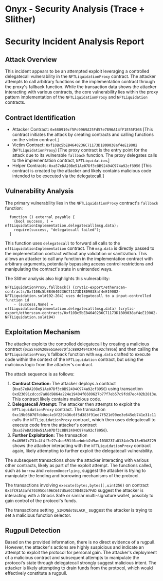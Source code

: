 # Onyx - Security Analysis (Trace + Slither)

# Security Incident Analysis Report

## Attack Overview
This incident appears to be an attempted exploit leveraging a controlled delegatecall vulnerability in the `NFTLiquidationProxy` contract. The attacker attempts to call arbitrary functions on the implementation contract through the proxy's fallback function. While the transaction data shows the attacker interacting with various contracts, the core vulnerability lies within the proxy pattern implementation of the `NFTLiquidationProxy` and `NFTLiquidation` contracts.

## Contract Identification
- Attacker Contract: `0x680910cf5Fc9969A25Fd57e7896A14fF1E55F36B` [This contract initiates the attack by creating contracts and calling functions on the victim contract.]
- Victim Contract: `0xf10Bc5bE84640236C71173D1809038af4eE19002` (`NFTLiquidationProxy`) [The proxy contract is the entry point for the attack due to its vulnerable `fallback` function. The proxy delegates calls to the implementation contract, `NFTLiquidation`.]
- Helper Contracts: `0xa57eDA20Be51Ae07Df3c8B92494C974a92cf8956` [This contract is created by the attacker and likely contains malicious code intended to be executed via the delegatecall.]

## Vulnerability Analysis
The primary vulnerability lies in the `NFTLiquidationProxy` contract's `fallback` function:

```solidity
  function () external payable {
    (bool success, ) = nftLiquidationImplementation.delegatecall(msg.data);
    require(success, "delegatecall failed");
  }
```

This function uses `delegatecall` to forward all calls to the `nftLiquidationImplementation` contract. The `msg.data` is directly passed to the implementation contract without any validation or sanitization. This allows an attacker to call any function in the implementation contract with arbitrary arguments, potentially bypassing access control restrictions and manipulating the contract's state in unintended ways.

The Slither analysis also highlights this vulnerability:

```
NFTLiquidationProxy.fallback() (crytic-export/etherscan-contracts/0xf10Bc5bE84640236C71173D1809038af4eE19002-NFTLiquidation.sol#192-204) uses delegatecall to a input-controlled function id
	- (success,None) = nftLiquidationImplementation.delegatecall(msg.data) (crytic-export/etherscan-contracts/0xf10Bc5bE84640236C71173D1809038af4eE19002-NFTLiquidation.sol#194)
```

## Exploitation Mechanism
The attacker exploits the controlled delegatecall by creating a malicious contract (`0xa57eDA20Be51Ae07Df3c8B92494C974a92cf8956`) and then calling the `NFTLiquidationProxy`'s fallback function with `msg.data` crafted to execute code within the context of the `NFTLiquidation` contract, but using the malicious logic from the attacker's contract.

The attack sequence is as follows:

1.  **Contract Creation:** The attacker deploys a contract (`0xa57eDA20Be51Ae07Df3c8B92494C974a92cf8956`) using transaction `0xd23691cdccd7a88d9864a224e19404f6609627b77f7eb57c9fdd7ec402b2813e`. This contract likely contains malicious code.
2.  **Delegatecall Attempt:** The attacker then attempts to exploit the `NFTLiquidationProxy` contract. The transaction `0xc19b050707db0ec4e3f229436c6f5d383f91ed7f521d90ee3e645eb741e31c11` calls the `NFTLiquidationProxy` contract, which then uses delegatecall to execute code from the attacker's contract (`0xa57eDA20Be51Ae07Df3c8B92494C974a92cf8956`).
3.  **Further Exploitation:** The transaction `0x46567c731c4f4f7e27c4ce591f0aebdeb2d9ae1038237a0134de7b13e63d8729` shows the attacker interacting with the `NFTLiquidationProxy` contract again, likely attempting to further exploit the delegatecall vulnerability.

The subsequent transactions show the attacker interacting with various other contracts, likely as part of the exploit attempt. The functions called, such as `borrow` and `redeemUnderlying`, suggest the attacker is trying to manipulate the lending and borrowing mechanisms of the protocol.

The transactions involving `execute(bytes,bytes[],uint256)` on contract `0x3fC91A3afd70395Cd496C647d5a6CC9D4B2b7FAD` suggest the attacker is interacting with a Gnosis Safe or similar multi-signature wallet, possibly to gain control of the protocol's funds.

The transactions setting `_SIMONdotBLACK_` suggest the attacker is trying to set a malicious function selector.

## Rugpull Detection
Based on the provided information, there is no direct evidence of a rugpull. However, the attacker's actions are highly suspicious and indicate an attempt to exploit the protocol for personal gain. The attacker's deployment of a malicious contract and subsequent attempts to manipulate the protocol's state through delegatecall strongly suggest malicious intent. The attacker is likely attempting to drain funds from the protocol, which would effectively constitute a rugpull.
